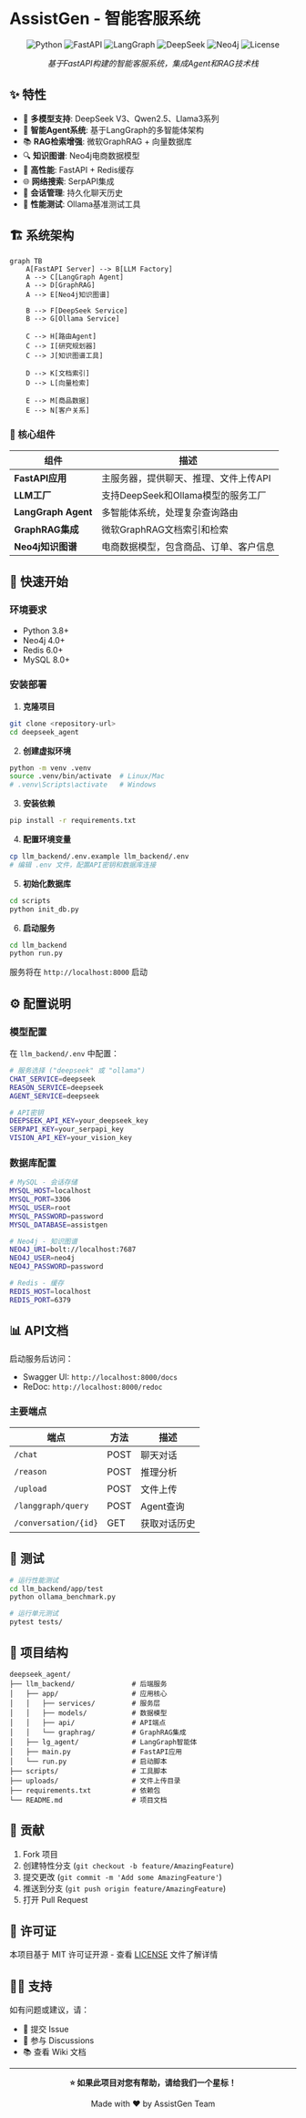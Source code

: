 # AssistGen - 智能客服系统

<div align="center">

![Python](https://img.shields.io/badge/Python-3.8+-blue?logo=python&logoColor=white)
![FastAPI](https://img.shields.io/badge/FastAPI-005571?logo=fastapi)
![LangGraph](https://img.shields.io/badge/LangGraph-Multi--Agent-green)
![DeepSeek](https://img.shields.io/badge/DeepSeek-V3-orange)
![Neo4j](https://img.shields.io/badge/Neo4j-Knowledge%20Graph-brightgreen?logo=neo4j)
![License](https://img.shields.io/badge/License-MIT-yellow)

*基于FastAPI构建的智能客服系统，集成Agent和RAG技术栈*

</div>

## ✨ 特性

- 🤖 **多模型支持**: DeepSeek V3、Qwen2.5、Llama3系列
- 🧠 **智能Agent系统**: 基于LangGraph的多智能体架构  
- 📚 **RAG检索增强**: 微软GraphRAG + 向量数据库
- 🔍 **知识图谱**: Neo4j电商数据模型
- 🚀 **高性能**: FastAPI + Redis缓存
- 🌐 **网络搜索**: SerpAPI集成
- 💬 **会话管理**: 持久化聊天历史
- 🔧 **性能测试**: Ollama基准测试工具

## 🏗️ 系统架构

```mermaid
graph TB
    A[FastAPI Server] --> B[LLM Factory]
    A --> C[LangGraph Agent]
    A --> D[GraphRAG]
    A --> E[Neo4j知识图谱]
    
    B --> F[DeepSeek Service]
    B --> G[Ollama Service]
    
    C --> H[路由Agent]
    C --> I[研究规划器]
    C --> J[知识图谱工具]
    
    D --> K[文档索引]
    D --> L[向量检索]
    
    E --> M[商品数据]
    E --> N[客户关系]
```

### 🔧 核心组件

| 组件 | 描述 |
|------|------|
| **FastAPI应用** | 主服务器，提供聊天、推理、文件上传API |
| **LLM工厂** | 支持DeepSeek和Ollama模型的服务工厂 |
| **LangGraph Agent** | 多智能体系统，处理复杂查询路由 |
| **GraphRAG集成** | 微软GraphRAG文档索引和检索 |
| **Neo4j知识图谱** | 电商数据模型，包含商品、订单、客户信息 |

## 🚀 快速开始

### 环境要求

- Python 3.8+
- Neo4j 4.0+
- Redis 6.0+
- MySQL 8.0+

### 安装部署

1. **克隆项目**
```bash
git clone <repository-url>
cd deepseek_agent
```

2. **创建虚拟环境**
```bash
python -m venv .venv
source .venv/bin/activate  # Linux/Mac
# .venv\Scripts\activate   # Windows
```

3. **安装依赖**
```bash
pip install -r requirements.txt
```

4. **配置环境变量**
```bash
cp llm_backend/.env.example llm_backend/.env
# 编辑 .env 文件，配置API密钥和数据库连接
```

5. **初始化数据库**
```bash
cd scripts
python init_db.py
```

6. **启动服务**
```bash
cd llm_backend
python run.py
```

服务将在 `http://localhost:8000` 启动

## ⚙️ 配置说明

### 模型配置

在 `llm_backend/.env` 中配置：

```bash
# 服务选择 ("deepseek" 或 "ollama")
CHAT_SERVICE=deepseek
REASON_SERVICE=deepseek  
AGENT_SERVICE=deepseek

# API密钥
DEEPSEEK_API_KEY=your_deepseek_key
SERPAPI_KEY=your_serpapi_key
VISION_API_KEY=your_vision_key
```

### 数据库配置

```bash
# MySQL - 会话存储
MYSQL_HOST=localhost
MYSQL_PORT=3306
MYSQL_USER=root
MYSQL_PASSWORD=password
MYSQL_DATABASE=assistgen

# Neo4j - 知识图谱
NEO4J_URI=bolt://localhost:7687
NEO4J_USER=neo4j
NEO4J_PASSWORD=password

# Redis - 缓存
REDIS_HOST=localhost
REDIS_PORT=6379
```

## 📊 API文档

启动服务后访问：
- Swagger UI: `http://localhost:8000/docs`
- ReDoc: `http://localhost:8000/redoc`

### 主要端点

| 端点 | 方法 | 描述 |
|------|------|------|
| `/chat` | POST | 聊天对话 |
| `/reason` | POST | 推理分析 |
| `/upload` | POST | 文件上传 |
| `/langgraph/query` | POST | Agent查询 |
| `/conversation/{id}` | GET | 获取对话历史 |

## 🧪 测试

```bash
# 运行性能测试
cd llm_backend/app/test
python ollama_benchmark.py

# 运行单元测试
pytest tests/
```

## 📁 项目结构

```
deepseek_agent/
├── llm_backend/              # 后端服务
│   ├── app/                  # 应用核心
│   │   ├── services/         # 服务层
│   │   ├── models/           # 数据模型
│   │   ├── api/              # API端点
│   │   └── graphrag/         # GraphRAG集成
│   ├── lg_agent/             # LangGraph智能体
│   ├── main.py               # FastAPI应用
│   └── run.py                # 启动脚本
├── scripts/                  # 工具脚本
├── uploads/                  # 文件上传目录
├── requirements.txt          # 依赖包
└── README.md                 # 项目文档
```

## 🤝 贡献

1. Fork 项目
2. 创建特性分支 (`git checkout -b feature/AmazingFeature`)
3. 提交更改 (`git commit -m 'Add some AmazingFeature'`)
4. 推送到分支 (`git push origin feature/AmazingFeature`)
5. 打开 Pull Request

## 📄 许可证

本项目基于 MIT 许可证开源 - 查看 [LICENSE](LICENSE) 文件了解详情

## 🙋‍♂️ 支持

如有问题或建议，请：

- 📧 提交 Issue
- 💬 参与 Discussions
- 📚 查看 Wiki 文档

---

<div align="center">

**⭐ 如果此项目对您有帮助，请给我们一个星标！**

Made with ❤️ by AssistGen Team

</div> 